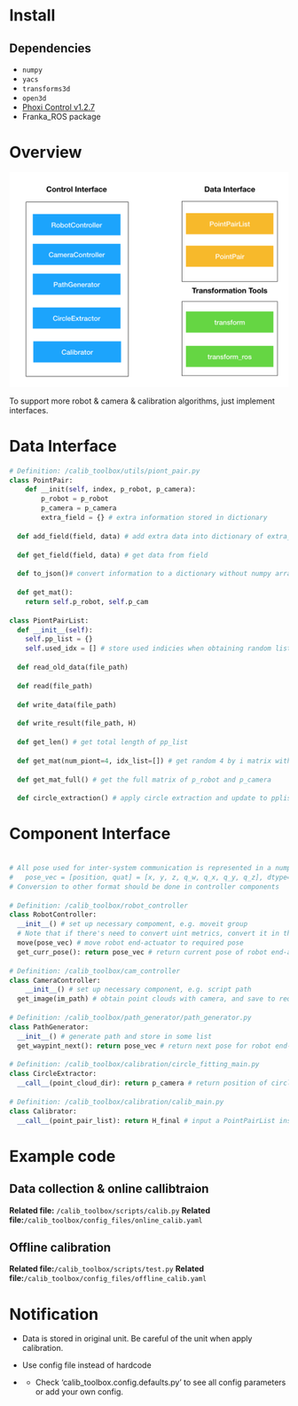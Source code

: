 # Install

## Dependencies

- `numpy`
- `yacs`
- `transforms3d`
- `open3d`
- [Phoxi Control v1.2.7](https://www.photoneo.com/3d-scanning-software/)
- Franka_ROS package

# Overview

![module_design](./img/img_doc.png)

To support more robot & camera & calibration algorithms, just implement interfaces.

# Data Interface

```python
# Definition: /calib_toolbox/utils/piont_pair.py
class PointPair:
	def __init(self, index, p_robot, p_camera):
		p_robot = p_robot
		p_camera = p_camera
		extra_field = {} # extra information stored in dictionary

  def add_field(field, data) # add extra data into dictionary of extra_field

  def get_field(field, data) # get data from field

  def to_json()# convert information to a dictionary without numpy array

  def get_mat():
    return self.p_robot, self.p_cam

class PiontPairList:
  def __init__(self):
    self.pp_list = {}
    self.used_idx = [] # store used indicies when obtaining random list

  def read_old_data(file_path)

  def read(file_path)

  def write_data(file_path)

  def write_result(file_path, H)

  def get_len() # get total length of pp_list

  def get_mat(num_piont=4, idx_list=[]) # get random 4 by i matrix with required num_point or get 4 by i matrix with required index

  def get_mat_full() # get the full matrix of p_robot and p_camera

  def circle_extraction() # apply circle extraction and update to pplist
```





# Component Interface

```python

# All pose used for inter-system communication is represented in a numpy array:
# 	pose_vec = [position, quat] = [x, y, z, q_w, q_x, q_y, q_z], dtype=np.array
# Conversion to other format should be done in controller components

# Definition: /calib_toolbox/robot_controller
class RobotController:
  __init__() # set up necessary compoment, e.g. moveit group
  # Note that if there's need to convert uint metrics, convert it in the implementation of move() and get_curr_pose
  move(pose_vec) # move robot end-actuator to required pose
  get_curr_pose(): return pose_vec # return current pose of robot end-actuator

# Definition: /calib_toolbox/cam_controller
class CameraController:
	__init__() # set up necessary component, e.g. script path
  get_image(im_path) # obtain point clouds with camera, and save to required path

# Definition: /calib_toolbox/path_generator/path_generator.py
class PathGenerator:
  __init__() # generate path and store in some list
  get_waypint_next(): return pose_vec # return next pose for robot end-actuator, return empty numpy array if reaches the end of path

# Definition: /calib_toolbox/calibration/circle_fitting_main.py
class CircleExtractor:
  __call__(point_cloud_dir): return p_camera # return position of circle extracted if sucess, return empty numpy array if fails

# Definition: /calib_toolbox/calibration/calib_main.py
class Calibrator:
  __call__(point_pair_list): return H_final # input a PointPairList instance, return 4 by 4 H matrix in numpy array
```


# Example code

## Data collection & online callibtraion

**Related file:** `/calib_toolbox/scripts/calib.py`
**Related file:**`/calib_toolbox/config_files/online_calib.yaml`

## Offline calibration

**Related file:**`/calib_toolbox/scripts/test.py`
**Related file:**`/calib_toolbox/config_files/offline_calib.yaml`


# Notification

- Data is stored in original unit. Be careful of the unit when apply calibration.

- Use config file instead of hardcode

- - Check ‘calib_toolbox.config.defaults.py’ to see all config parameters or add your own config.
